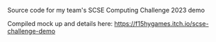 Source code for my team's SCSE Computing Challenge 2023 demo

Compiled mock up and details here: https://f15hygames.itch.io/scse-challenge-demo
